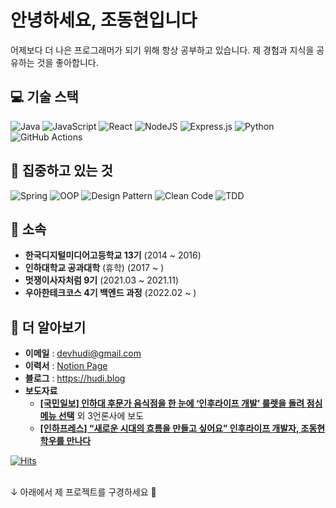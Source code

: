 # 안녕하세요, 조동현입니다

어제보다 더 나은 프로그래머가 되기 위해 항상 공부하고 있습니다. 제 경험과 지식을 공유하는 것을 좋아합니다.

## 💻 기술 스택

![Java](https://img.shields.io/badge/Java-%2320232a.svg?style=flat-square&logo=java&logoColor=E01E23)
![JavaScript](https://img.shields.io/badge/Javascript-%2320232a.svg?style=flat-square&logo=javascript&logoColor=%23F7DF1E)
![React](https://img.shields.io/badge/React-%2320232a.svg?style=flat-square&logo=react&logoColor=#61DAFB)
![NodeJS](https://img.shields.io/badge/node.js-%2320232a?style=flat-square&logo=node.js&logoColor=#339933)
![Express.js](https://img.shields.io/badge/ExpressJS-%2320232a.svg?style=flat-square&logo=express&logoColor=%2361DAFB)
![Python](https://img.shields.io/badge/Python-%2320232a?style=flat-square&logo=python&logoColor=#3776AB)
![GitHub Actions](https://img.shields.io/badge/Github_Actions-%2320232a.svg?style=flat-square&logo=githubactions&logoColor=2088FF)


## 🧐 집중하고 있는 것

![Spring](https://img.shields.io/badge/Spring-%2320232a.svg?style=flat-square&logo=spring&logoColor=6AAD3D)
![OOP](https://img.shields.io/badge/Object_Oriented_Programming-%2320232a.svg?style=flat-square&logo=SlickPic&logoColor=FFFFFF)
![Design Pattern](https://img.shields.io/badge/Design_Pattern-%2320232a.svg?style=flat-square&logo=SlickPic&logoColor=FFFFFF)
![Clean Code](https://img.shields.io/badge/Clean_Code-%2320232a.svg?style=flat-square&logo=Textpattern&logoColor=FFFFFF)
![TDD](https://img.shields.io/badge/Test_Driven_Development-%2320232a.svg?style=flat-square&logo=FutureLearn&logoColor=FFFFFF)

## 🏢 소속

- **한국디지털미디어고등학교 13기** (2014 ~ 2016)
- **인하대학교 공과대학** (휴학) (2017 ~ )
- **멋쟁이사자처럼 9기** (2021.03 ~ 2021.11)
- **우아한테크코스 4기 백엔드 과정** (2022.02 ~ )

## 🔗 더 알아보기

- **이메일** : devhudi@gmail.com
- **이력서** : [Notion Page](https://devhudi.notion.site/Donghyun-Cho-s-R-sum-0c1d1a1b35284d1eaf05c5bfac4a3cad)
- **블로그** : https://hudi.blog
- **보도자료**
  - **[[국민일보] 인하대 후문가 음식점을 한 눈에 ‘인후라이프 개발’ 룰렛을 돌려 점심 메뉴 선택](http://news.kmib.co.kr/article/view.asp?arcid=0012267786&code=61121411&cp=nv)** 외 3언론사에 보도
  - [**[인하프레스] “새로운 시대의 흐름을 만들고 싶어요” 인후라이프 개발자, 조동현 학우를 만나다**](http://www.inhapress.com/news/articleView.html?idxno=7721)

[![Hits](https://hits.seeyoufarm.com/api/count/incr/badge.svg?url=https%3A%2F%2Fgithub.com%2FdevHudi%2Fhit-counter&count_bg=%2379C83D&title_bg=%23555555&icon=&icon_color=%23E7E7E7&title=hits&edge_flat=false)](https://hits.seeyoufarm.com)

<br/>
↓ 아래에서 제 프로젝트를 구경하세요 🙂
